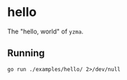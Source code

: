 # hello

The "hello, world" of `yzma`.

## Running

```shell
go run ./examples/hello/ 2>/dev/null
```
